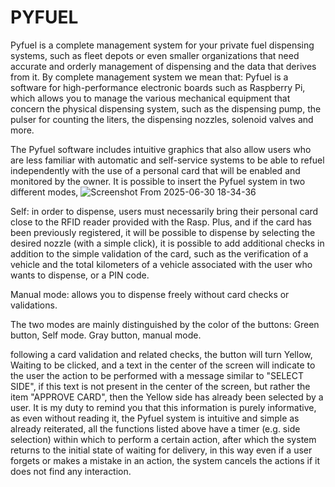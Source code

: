 # PYFUEL
Pyfuel is a complete management system for your private fuel dispensing systems, such as fleet depots or even smaller organizations that need accurate and orderly management of dispensing and the data that derives from it.
By complete management system we mean that:
Pyfuel is a software for high-performance electronic boards such as Raspberry Pi, which allows you to manage the various mechanical equipment that concern the physical dispensing system, 
such as the dispensing pump, the pulser for counting the liters, the dispensing nozzles, solenoid valves and more.

The Pyfuel software includes intuitive graphics that also allow users who are less familiar with automatic and self-service systems to be able to refuel independently 
with the use of a personal card that will be enabled and monitored by the owner. It is possible to insert the Pyfuel system in two different modes,
![Screenshot From 2025-06-30 18-34-36](https://github.com/user-attachments/assets/68fd671d-bc9b-4fb9-9d76-ecfff448fa69)

Self:
    in order to dispense, users must necessarily bring their personal card close to the RFID reader provided with the Rasp. Plus, and if the card has been previously registered, it will be possible 
    to dispense by selecting the desired nozzle (with a simple click), it is possible to add additional checks in addition to the simple validation of the card, such as the verification of a vehicle 
    and the total kilometers of a vehicle associated with the user who wants to dispense, or a PIN code.
    
Manual mode:
    allows you to dispense freely without card checks or validations.

The two modes are mainly distinguished by the color of the buttons:
Green button, Self mode.
Gray button, manual mode.

following a card validation and related checks, the button will turn Yellow, Waiting to be clicked, and a text in the center of the screen will indicate to the user the action to be performed with a message similar to "SELECT SIDE", 
if this text is not present in the center of the screen, but rather the item "APPROVE CARD", then the Yellow side has already been selected by a user.
It is my duty to remind you that this information is purely informative, as even without reading it, the Pyfuel system is intuitive and simple as already reiterated, 
all the functions listed above have a timer (e.g. side selection) within which to perform a certain action, after which the system returns to the initial state of waiting for delivery, 
in this way even if a user forgets or makes a mistake in an action, the system cancels the actions if it does not find any interaction.

